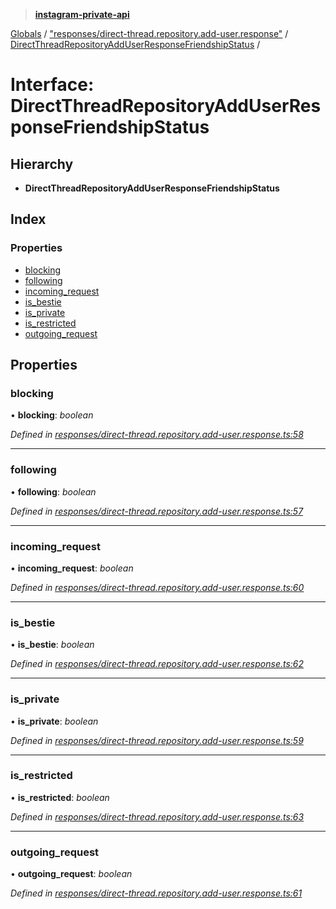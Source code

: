 > **[instagram-private-api](../README.md)**

[Globals](../README.md) / ["responses/direct-thread.repository.add-user.response"](../modules/_responses_direct_thread_repository_add_user_response_.md) / [DirectThreadRepositoryAddUserResponseFriendshipStatus](_responses_direct_thread_repository_add_user_response_.directthreadrepositoryadduserresponsefriendshipstatus.md) /

# Interface: DirectThreadRepositoryAddUserResponseFriendshipStatus

## Hierarchy

- **DirectThreadRepositoryAddUserResponseFriendshipStatus**

## Index

### Properties

- [blocking](_responses_direct_thread_repository_add_user_response_.directthreadrepositoryadduserresponsefriendshipstatus.md#blocking)
- [following](_responses_direct_thread_repository_add_user_response_.directthreadrepositoryadduserresponsefriendshipstatus.md#following)
- [incoming_request](_responses_direct_thread_repository_add_user_response_.directthreadrepositoryadduserresponsefriendshipstatus.md#incoming_request)
- [is_bestie](_responses_direct_thread_repository_add_user_response_.directthreadrepositoryadduserresponsefriendshipstatus.md#is_bestie)
- [is_private](_responses_direct_thread_repository_add_user_response_.directthreadrepositoryadduserresponsefriendshipstatus.md#is_private)
- [is_restricted](_responses_direct_thread_repository_add_user_response_.directthreadrepositoryadduserresponsefriendshipstatus.md#is_restricted)
- [outgoing_request](_responses_direct_thread_repository_add_user_response_.directthreadrepositoryadduserresponsefriendshipstatus.md#outgoing_request)

## Properties

### blocking

• **blocking**: _boolean_

_Defined in [responses/direct-thread.repository.add-user.response.ts:58](https://github.com/realinstadude/instagram-private-api/blob/4ae8fec/src/responses/direct-thread.repository.add-user.response.ts#L58)_

---

### following

• **following**: _boolean_

_Defined in [responses/direct-thread.repository.add-user.response.ts:57](https://github.com/realinstadude/instagram-private-api/blob/4ae8fec/src/responses/direct-thread.repository.add-user.response.ts#L57)_

---

### incoming_request

• **incoming_request**: _boolean_

_Defined in [responses/direct-thread.repository.add-user.response.ts:60](https://github.com/realinstadude/instagram-private-api/blob/4ae8fec/src/responses/direct-thread.repository.add-user.response.ts#L60)_

---

### is_bestie

• **is_bestie**: _boolean_

_Defined in [responses/direct-thread.repository.add-user.response.ts:62](https://github.com/realinstadude/instagram-private-api/blob/4ae8fec/src/responses/direct-thread.repository.add-user.response.ts#L62)_

---

### is_private

• **is_private**: _boolean_

_Defined in [responses/direct-thread.repository.add-user.response.ts:59](https://github.com/realinstadude/instagram-private-api/blob/4ae8fec/src/responses/direct-thread.repository.add-user.response.ts#L59)_

---

### is_restricted

• **is_restricted**: _boolean_

_Defined in [responses/direct-thread.repository.add-user.response.ts:63](https://github.com/realinstadude/instagram-private-api/blob/4ae8fec/src/responses/direct-thread.repository.add-user.response.ts#L63)_

---

### outgoing_request

• **outgoing_request**: _boolean_

_Defined in [responses/direct-thread.repository.add-user.response.ts:61](https://github.com/realinstadude/instagram-private-api/blob/4ae8fec/src/responses/direct-thread.repository.add-user.response.ts#L61)_
